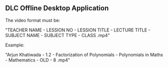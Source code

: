 ## DLC Offline Desktop Application

The video format must be: 

"TEACHER NAME - LESSION NO - LESSION TITLE - LECTURE TITLE - SUBJECT NAME - SUBJECT TYPE - CLASS .mp4"

Example:

"Arjun Khatiwada - 1.2 - Factorization of Polynomials - Polynomials in Maths - Mathematics - OLD - 8 .mp4"
